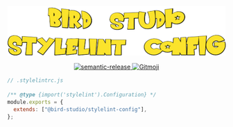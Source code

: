 <p align="center">
  <a href="https://github.com/bird-studio/stylelint-config">
    <img src="https://github.com/bird-studio/stylelint-config/blob/main/media/logo.png"/>
  </a>
</p>

<p align="center">
  <a href="https://semantic-release.gitbook.io/semantic-release/">
    <img alt="semantic-release" src="https://img.shields.io/badge/%20%20%F0%9F%93%A6%F0%9F%9A%80-semantic--release-e10079.svg">
  </a>
  <a href="https://gitmoji.dev">
    <img src="https://img.shields.io/badge/gitmoji-%20😜%20😍-FFDD67.svg?style=flat-square" alt="Gitmoji">
  </a>
</p>

```js
// .stylelintrc.js

/** @type {import('stylelint').Configuration} */
module.exports = {
  extends: ["@bird-studio/stylelint-config"],
};
```

